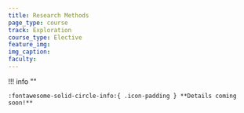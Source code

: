 ```yaml
---
title: Research Methods
page_type: course
track: Exploration
course_type: Elective
feature_img:
img_caption:
faculty:
---
```


!!! info ""

    :fontawesome-solid-circle-info:{ .icon-padding } **Details coming soon!**